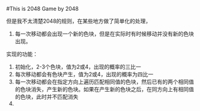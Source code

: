 #This is 2048 Game by 2048

但是我不太清楚2048的规则，在某些地方做了简单化的处理，
1. 每一次移动都会出现一个新的色块，但是在实际时有时候移动并没有新的色块出现。

实现的功能：
1. 初始化，2-3个色块，值为2或4，出现的概率的三比一
2. 每次移动都会有色块产生，值为2或4，出现的概率为四比一
3. 每一次移动都会在指定方向上遍历匹配相同值的色块，然后已有的两个相同值的色块消失，产生新的色块。如果在产生新的色块之后，在同方向上有相同值的色块，此时并不匹配消失
4. 


